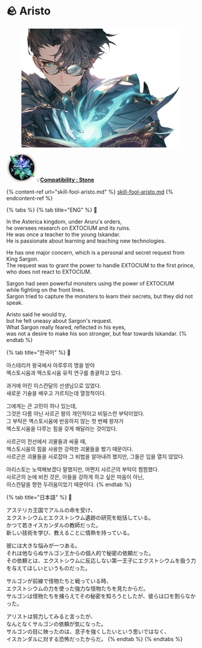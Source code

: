 # 🪨 Aristo

<figure><img src="../../../../.gitbook/assets/Hero_Aristo002.png" alt=""><figcaption></figcaption></figure>

![](../../../../.gitbook/assets/Icon_Property_Stone.png)💡[**Compatibility : S**](../../stats/elemental-bonus-damage.md)[**tone**](../../stats/elemental-bonus-damage.md)

{% content-ref url="skill-fool-aristo.md" %}
[skill-fool-aristo.md](skill-fool-aristo.md)
{% endcontent-ref %}

{% tabs %}
{% tab title="ENG" %}
📒

In the Asterica kingdom, under Aruru's orders, \
he oversees research on EXTOCIUM and its ruins. \
He was once a teacher to the young Iskandar. \
He is passionate about learning and teaching new technologies.

He has one major concern, which is a personal and secret request from King Sargon. \
The request was to grant the power to handle EXTOCIUM to the first prince, \
who does not react to EXTOCIUM.

Sargon had seen powerful monsters using the power of EXTOCIUM \
while fighting on the front lines. \
Sargon tried to capture the monsters to learn their secrets, but they did not speak.

Aristo said he would try, \
but he felt uneasy about Sargon's request. \
What Sargon really feared, reflected in his eyes, \
was not a desire to make his son stronger, but fear towards Iskandar.
{% endtab %}

{% tab title="한국어" %}
📒

아스테리카 왕국에서 아루루의 명을 받아 \
엑스토시움과 엑스토시움 유적 연구를 총괄하고 있다.&#x20;

과거에 어린 이스칸달의 선생님으로 있었다. \
새로운 기술을 배우고 가르치는데 열정적이다.&#x20;

그에게는 큰 고민이 하나 있는데, \
그것은 다름 아닌 사르곤 왕의 개인적이고 비밀스런 부탁이었다. \
그 부탁은 엑스토시움에 반응하지 않는 첫 번째 왕자가 \
엑스토시움을 다루는 힘을 갖게 해달라는 것이었다.&#x20;

사르곤이 전선에서 괴물들과 싸울 때, \
엑스토시움의 힘을 사용한 강력한 괴물들을 봤기 때문이다. \
사르곤은 괴물들을 사로잡아 그 비법을 알아내려 했지만, 그들은 입을 열지 않았다.&#x20;

아리스토는 노력해보겠다 말했지만, 어쩐지 사르곤의 부탁이 찜찜했다. \
사르곤의 눈에 비친 것은, 아들을 강하게 하고 싶은 마음이 아닌, \
이스칸달을 향한 두려움이었기 때문이다.
{% endtab %}

{% tab title="日本語" %}
📒

アステリカ王国でアルルの命を受け、\
エクストシウムとエクストシウム遺跡の研究を総括している。\
かつて若きイスカンダルの教師だった。\
新しい技術を学び、教えることに情熱を持っている。

彼には大きな悩みが一つある。\
それは他ならぬサルゴン王からの個人的で秘密の依頼だった。\
その依頼とは、エクストシウムに反応しない第一王子にエクストシウムを扱う力を与えてほしいというものだった。

サルゴンが前線で怪物たちと戦っている時、\
エクストシウムの力を使った強力な怪物たちを見たからだ。\
サルゴンは怪物たちを捕らえてその秘密を知ろうとしたが、彼らは口を割らなかった。

アリストは努力してみると言ったが、\
なんとなくサルゴンの依頼が気になった。\
サルゴンの目に映ったのは、息子を強くしたいという思いではなく、\
イスカンダルに対する恐怖だったからだ。
{% endtab %}
{% endtabs %}
